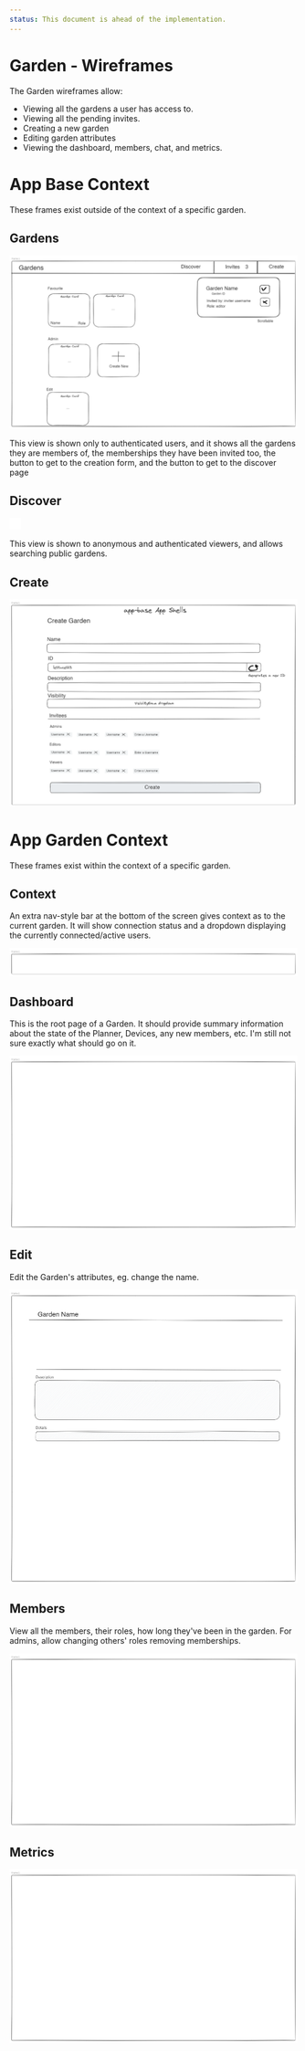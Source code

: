 ```yaml
---
status: This document is ahead of the implementation.
---
```



# Garden - Wireframes

The Garden wireframes allow:
- Viewing all the gardens a user has access to.
- Viewing all the pending invites.
- Creating a new garden
- Editing garden attributes
- Viewing the dashboard, members, chat, and metrics. 

# App Base Context

These frames exist outside of the context of a specific garden.

## Gardens

![Gardens Wireframe](./wireframes/gardens.excalidraw.png)

This view is shown only to authenticated users, and it shows all the gardens they are members of, the memberships they have been invited too, the button to get to the creation form, and the button to get to the discover page

## Discover

![Discover Wireframe](./wireframes/discover.excalidraw.png)

This view is shown to anonymous and authenticated viewers, and allows searching public gardens.

## Create

![Create Wireframe](./wireframes/create.excalidraw.png)

# App Garden Context

These frames exist within the context of a specific garden.

## Context

An extra nav-style bar at the bottom of the screen gives context as to the current garden. It will show connection status and a dropdown displaying the currently connected/active users.

![Context Wireframe](./wireframes/context.excalidraw.png)

## Dashboard

This is the root page of a Garden. It should provide summary information about the state of the Planner, Devices, any new members, etc. I'm still not sure exactly what should go on it.

![Dashboard Wireframe](./wireframes/dashboard.excalidraw.png)

## Edit

Edit the Garden's attributes, eg. change the name.

![Edit Wireframe](./wireframes/edit.excalidraw.png)

## Members

View all the members, their roles, how long they've been in the garden. For admins, allow changing others' roles removing memberships.

![Members Wireframe](./wireframes/members.excalidraw.png)

## Metrics

![Metrics Wireframe](./wireframes/metrics.excalidraw.png)